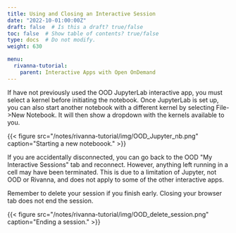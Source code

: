 ```yaml
---
title: Using and Closing an Interactive Session
date: "2022-10-01:00:00Z"
draft: false  # Is this a draft? true/false
toc: false  # Show table of contents? true/false
type: docs  # Do not modify.
weight: 630

menu:
  rivanna-tutorial:
    parent: Interactive Apps with Open OnDemand
---
```


If have not previously used the OOD JupyterLab interactive app, you must select a kernel before initiating the notebook.  Once JupyterLab is set up, you can also start another notebook with a different kernel by selecting File->New Notebook.  It will then show a dropdown with the kernels available to you.

{{< figure src="/notes/rivanna-tutorial/img/OOD_Jupyter_nb.png" caption="Starting a new noteboook." >}}

If you are accidentally disconnected, you can go back to the OOD "My Interactive Sessions" tab and reconnect.  However, anything left running in a cell may have been terminated.  This is due to a limitation of Jupyter, not OOD or Rivanna, and does not apply to some of the other interactive apps.

Remember to delete your session if you finish early. Closing your browser tab does not end the session.

{{< figure src="/notes/rivanna-tutorial/img/OOD_delete_session.png" caption="Ending a session." >}}


